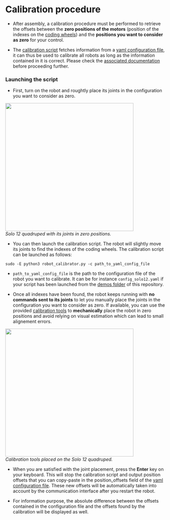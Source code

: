 # Calibration procedure

* After assembly, a calibration procedure must be performed to retrieve the offsets between the **zero positions of the motors** (position of the indexes on the [coding wheels](https://github.com/open-dynamic-robot-initiative/open_robot_actuator_hardware/blob/master/mechanics/actuator_module_v1/actuator_module_v1.1.md#description-odri-encoder-kit)) and the **positions you want to consider as zero** for your control.

* The [calibration script](https://github.com/open-dynamic-robot-initiative/odri_control_interface/blob/main/demos/robot_calibrator.py) fetches information from a [yaml configuration file](https://github.com/open-dynamic-robot-initiative/odri_control_interface/blob/main/demos/config_solo12.yaml), it can thus be used to calibrate all robots as long as the information contained in it is correct. Please check the [associated documentation](https://github.com/open-dynamic-robot-initiative/odri_control_interface/blob/main/documentation/configuration_file.dm) before proceeding further.

### Launching the script

* First, turn on the robot and roughtly place its joints in the configuration you want to consider as zero. 

<img src="https://github.com/open-dynamic-robot-initiative/open_robot_actuator_hardware/blob/master/mechanics/quadruped_robot_12dof_v1/images/solo12_coordinate_systems.png" width="400"><br>*Solo 12 quadruped with its joints in zero positions.*<br>

* You can then launch the calibration script. The robot will slightly move its joints to find the indexes of the coding wheels. The calibration script can be launched as follows:
```
sudo -E python3 robot_calibrator.py -c path_to_yaml_config_file
```

* `path_to_yaml_config_file` is the path to the configuration file of the robot you want to calibrate. It can be for instance `config_solo12.yaml` if your script has been launched from the [demos folder](https://github.com/open-dynamic-robot-initiative/odri_control_interface/tree/main/demos) of this repository.

* Once all indexes have been found, the robot keeps running with **no commands sent to its joints** to let you manually place the joints in the configuration you want to consider as zero. If available, you can use the provided [calibration tools](https://github.com/open-dynamic-robot-initiative/open_robot_actuator_hardware/blob/master/mechanics/general/robot_calibration.md#robot-calibration) to **mechanically** place the robot in zero positions and avoid relying on visual estimation which can lead to small alignement errors.

<img src="https://github.com/open-dynamic-robot-initiative/open_robot_actuator_hardware/blob/master/mechanics/general/images/quadruped_12dof_calibration_1.jpg" width="400"><br>*Calibration tools placed on the Solo 12 quadruped.*<br>

* When you are satisfied with the joint placement, press the **Enter** key on your keyboard. This will stop the calibration script and output position offsets that you can copy-paste in the position_offsets field of the [yaml configuration file](https://github.com/open-dynamic-robot-initiative/odri_control_interface/blob/main/demos/config_solo12.yaml). These new offsets will be automatically taken into account by the communication interface after you restart the robot.

* For information purpose, the absolute difference between the offsets contained in the configuration file and the offsets found by the calibration will be displayed as well.
